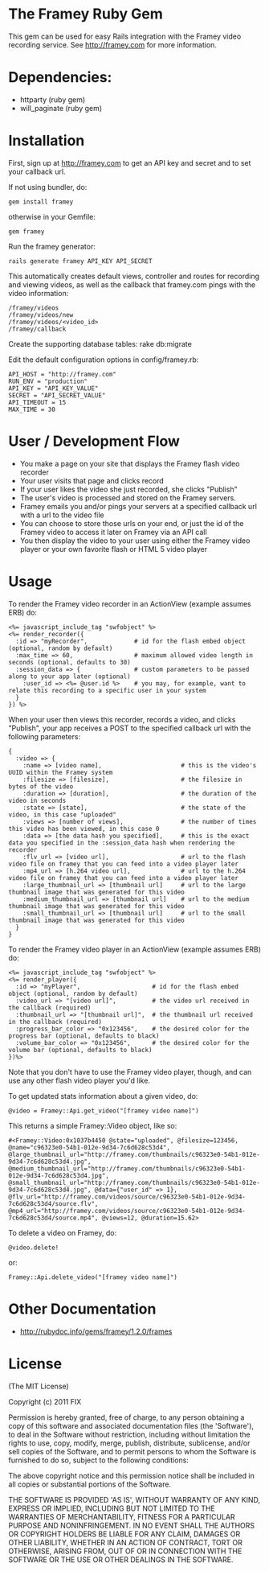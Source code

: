# The Framey Ruby Gem

This gem can be used for easy Rails integration with the Framey video recording service. See http://framey.com for more information.

# Dependencies:

* httparty (ruby gem)
* will_paginate (ruby gem)

# Installation

First, sign up at http://framey.com to get an API key and secret and to set your callback url. 

If not using bundler, do:

`gem install framey`

otherwise in your Gemfile:

`gem framey`

Run the framey generator:

`rails generate framey API_KEY API_SECRET`

This automatically creates default views, controller and routes for recording and viewing videos, as well as the callback that framey.com pings with the video information:

	/framey/videos
	/framey/videos/new
	/framey/videos/<video_id>
	/framey/callback

Create the supporting database tables:
	rake db:migrate

Edit the default configuration options in config/framey.rb:

	API_HOST = "http://framey.com"
	RUN_ENV = "production"
	API_KEY = "API_KEY_VALUE"
	SECRET = "API_SECRET_VALUE"
	API_TIMEOUT = 15
	MAX_TIME = 30

# User / Development Flow

* You make a page on your site that displays the Framey flash video recorder
* Your user visits that page and clicks record
* If your user likes the video she just recorded, she clicks "Publish"
* The user's video is processed and stored on the Framey servers.
* Framey emails you and/or pings your servers at a specified callback url with a url to the video file
* You can choose to store those urls on your end, or just the id of the Framey video to access it later on Framey via an API call
* You then display the video to your user using either the Framey video player or your own favorite flash or HTML 5 video player

# Usage


To render the Framey video recorder in an ActionView (example assumes ERB) do:

    <%= javascript_include_tag "swfobject" %>
    <%= render_recorder({
      :id => "myRecorder",             # id for the flash embed object (optional, random by default)
      :max_time => 60,                 # maximum allowed video length in seconds (optional, defaults to 30)
      :session_data => {               # custom parameters to be passed along to your app later (optional)
        :user_id => <%= @user.id %>    # you may, for example, want to relate this recording to a specific user in your system
      }
    }) %>
    
When your user then views this recorder, records a video, and clicks "Publish", your app receives a POST to the specified callback url with the following parameters:

    {
      :video => {
        :name => [video name],                      # this is the video's UUID within the Framey system
        :filesize => [filesize],                    # the filesize in bytes of the video
        :duration => [duration],                    # the duration of the video in seconds
        :state => [state],                          # the state of the video, in this case "uploaded"
        :views => [number of views],                # the number of times this video has been viewed, in this case 0
        :data => [the data hash you specified],     # this is the exact data you specified in the :session_data hash when rendering the recorder
        :flv_url => [video url],                    # url to the flash video file on framey that you can feed into a video player later
        :mp4_url => [h.264 video url],              # url to the h.264 video file on framey that you can feed into a video player later
        :large_thumbnail_url => [thumbnail url]     # url to the large thumbnail image that was generated for this video 
        :medium_thumbnail_url => [thumbnail url]    # url to the medium thumbnail image that was generated for this video 
        :small_thumbnail_url => [thumbnail url]     # url to the small thumbnail image that was generated for this video                 
      }
    } 
    
To render the Framey video player in an ActionView (example assumes ERB) do:

    <%= javascript_include_tag "swfobject" %>
    <%= render_player({
      :id => "myPlayer",                    # id for the flash embed object (optional, random by default)
      :video_url => "[video url]",          # the video url received in the callback (required)
      :thumbnail_url => "[thumbnail url]",  # the thumbnail url received in the callback (required)
      :progress_bar_color => "0x123456",    # the desired color for the progress bar (optional, defaults to black)
      :volume_bar_color => "0x123456",      # the desired color for the volume bar (optional, defaults to black)
    })%>
    
Note that you don't have to use the Framey video player, though, and can use any other flash video player you'd like.

To get updated stats information about a given video, do:

    @video = Framey::Api.get_video("[framey video name]")
    
This returns a simple Framey::Video object, like so:

    #<Framey::Video:0x1037b4450 @state="uploaded", @filesize=123456, @name="c96323e0-54b1-012e-9d34-7c6d628c53d4", @large_thumbnail_url="http://framey.com/thumbnails/c96323e0-54b1-012e-9d34-7c6d628c53d4.jpg", @medium_thumbnail_url="http://framey.com/thumbnails/c96323e0-54b1-012e-9d34-7c6d628c53d4.jpg", @small_thumbnail_url="http://framey.com/thumbnails/c96323e0-54b1-012e-9d34-7c6d628c53d4.jpg", @data={"user_id" => 1}, @flv_url="http://framey.com/videos/source/c96323e0-54b1-012e-9d34-7c6d628c53d4/source.flv", @mp4_url="http://framey.com/videos/source/c96323e0-54b1-012e-9d34-7c6d628c53d4/source.mp4", @views=12, @duration=15.62>
    
To delete a video on Framey, do:

    @video.delete!

or:

    Framey::Api.delete_video("[framey video name]")

# Other Documentation

* http://rubydoc.info/gems/framey/1.2.0/frames

# License

(The MIT License)

Copyright (c) 2011 FIX

Permission is hereby granted, free of charge, to any person obtaining
a copy of this software and associated documentation files (the
'Software'), to deal in the Software without restriction, including
without limitation the rights to use, copy, modify, merge, publish,
distribute, sublicense, and/or sell copies of the Software, and to
permit persons to whom the Software is furnished to do so, subject to
the following conditions:

The above copyright notice and this permission notice shall be
included in all copies or substantial portions of the Software.

THE SOFTWARE IS PROVIDED 'AS IS', WITHOUT WARRANTY OF ANY KIND,
EXPRESS OR IMPLIED, INCLUDING BUT NOT LIMITED TO THE WARRANTIES OF
MERCHANTABILITY, FITNESS FOR A PARTICULAR PURPOSE AND NONINFRINGEMENT.
IN NO EVENT SHALL THE AUTHORS OR COPYRIGHT HOLDERS BE LIABLE FOR ANY
CLAIM, DAMAGES OR OTHER LIABILITY, WHETHER IN AN ACTION OF CONTRACT,
TORT OR OTHERWISE, ARISING FROM, OUT OF OR IN CONNECTION WITH THE
SOFTWARE OR THE USE OR OTHER DEALINGS IN THE SOFTWARE.
